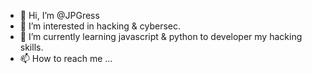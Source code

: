 - 👋 Hi, I’m @JPGress
- 👀 I’m interested in hacking & cybersec.
- 🌱 I’m currently learning javascript & python to developer my hacking skills.
- 📫 How to reach me ...

<!---
JPGress/JPGress is a ✨ special ✨ repository because its `README.md` (this file) appears on your GitHub profile.
You can click the Preview link to take a look at your changes.
--->

